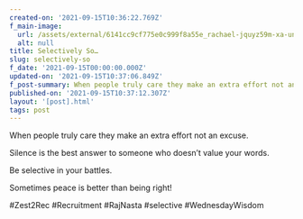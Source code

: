 ```yaml
---
created-on: '2021-09-15T10:36:22.769Z'
f_main-image:
  url: /assets/external/6141cc9cf775e0c999f8a55e_rachael-jquyz59m-xa-unsplash.jpg
  alt: null
title: Selectively So…
slug: selectively-so
f_date: '2021-09-15T00:00:00.000Z'
updated-on: '2021-09-15T10:37:06.849Z'
f_post-summary: When people truly care they make an extra effort not an excuse.
published-on: '2021-09-15T10:37:12.307Z'
layout: '[post].html'
tags: post
---
```


When people truly care they make an extra effort not an excuse.

Silence is the best answer to someone who doesn’t value your words.

Be selective in your battles.

Sometimes peace is better than being right!

#Zest2Rec #Recruitment #RajNasta #selective #WednesdayWisdom

‍
